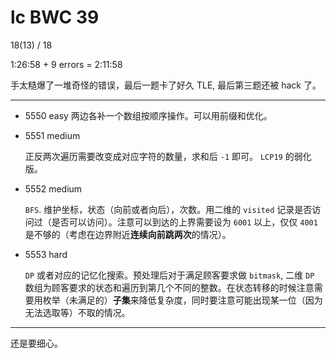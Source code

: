 # lc BWC 39

18(13) / 18

1:26:58 + 9 errors = 2:11:58

手太糙爆了一堆奇怪的错误，最后一题卡了好久 TLE, 最后第三题还被 hack 了。

------

- 5550 easy
    两边各补一个数组按顺序操作。可以用前缀和优化。

- 5551 medium
    
    正反两次遍历需要改变成对应字符的数量，求和后 `-1` 即可。 `LCP19` 的弱化版。

- 5552 medium
    
    `BFS`. 维护坐标，状态（向前或者向后），次数。用二维的 `visited` 记录是否访问过（是否可以访问）。注意可以到达的上界需要设为 `6001` 以上，仅仅 `4001` 是不够的（考虑在边界附近**连续向前跳两次**的情况）。

- 5553 hard

    `DP` 或者对应的记忆化搜索。预处理后对于满足顾客要求做 `bitmask`, 二维 `DP` 数组为顾客要求的状态和遍历到第几个不同的整数。在状态转移的时候注意需要用枚举（未满足的）**子集**来降低复杂度，同时要注意可能出现某一位（因为无法选取等）不取的情况。

------

还是要细心。